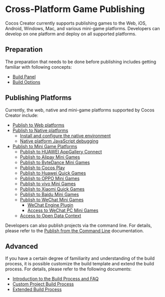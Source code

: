 # Cross-Platform Game Publishing

Cocos Creator currently supports publishing games to the Web, iOS, Android, Windows, Mac, and various mini-game platforms. Developers can develop on one platform and deploy on all supported platforms.

## Preparation

The preparation that needs to be done before publishing includes getting familiar with following concepts:

- [Build Panel](build-panel.md)
- [Build Options](build-options.md)

## Publishing Platforms

Currently, the web, native and mini-game platforms supported by Cocos Creator include:

- [Publish to Web platforms](publish-web.md)
- [Publish to Native platforms](native-options.md)
    - [Install and configure the native environment](setup-native-development.md)
    - [Native platform JavaScript debugging](debug-jsb.md)
- [Publish to Mini Game Platforms](publish-mini-game.md)
    - [Publish to HUAWEI AppGallery Connect](publish-huawei-agc.md)
    - [Publish to Alipay Mini Games](publish-alipay-mini-game.md)
    - [Publish to ByteDance Mini Games](publish-bytedance-mini-game.md)
    - [Publish to Cocos Play](publish-cocos-play.md)
    - [Publish to Huawei Quick Games](publish-huawei-quick-game.md)
    - [Publish to OPPO Mini Games](publish-oppo-mini-game.md)
    - [Publish to vivo Mini Games](publish-vivo-mini-game.md)
    - [Publish to Xiaomi Quick Games](publish-xiaomi-quick-game.md)
    - [Publish to Baidu Mini Games](publish-baidu-mini-game.md)
    - [Publish to WeChat Mini Games](publish-wechatgame.md)
        - [WeChat Engine Plugin](wechatgame-plugin.md)
        - [Access to WeChat PC Mini Games](publish-pc-wechatgame.md)
    - [Access to Open Data Context](build-open-data-context.md)

Developers can also publish projects via the command line. For details, please refer to the [Publish from the Command Line](publish-in-command-line.md) documentation.

## Advanced

If you have a certain degree of familiarity and understanding of the build process, it is possible customize the build template and extend the build process. For details, please refer to the following documents:

- [Introduction to the Build Process and FAQ](build-guide.md)
- [Custom Project Build Process](custom-project-build-template.md)
- [Extended Build Process](custom-build-plugin.md)
